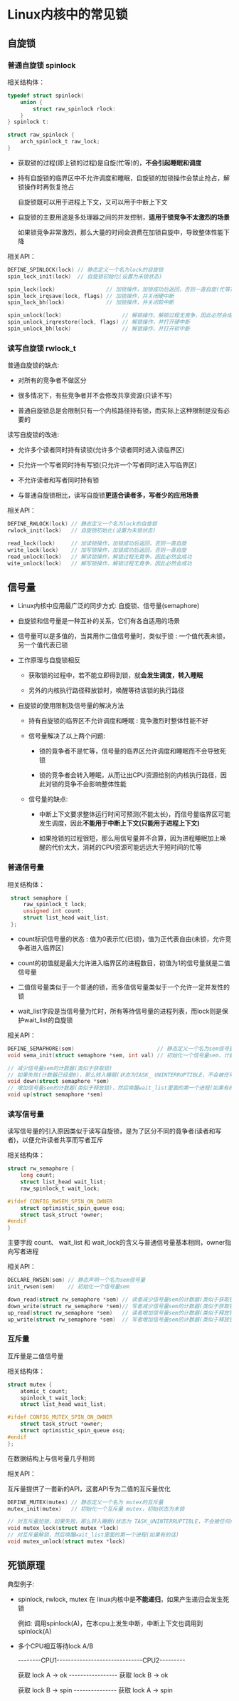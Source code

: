 # Linux内核中的常见锁

## 自旋锁

### 普通自旋锁 spinlock

相关结构体：

```c
typedef struct spinlock(
    union {
        struct raw_spinlock rlock:
    }
} spinlock t:

struct raw_spinlock {
    arch_spinlock_t raw_lock;
}
```

* 获取锁的过程(即上锁的过程)是自旋(忙等)的，**不会引起睡眠和调度**

* 持有自旋锁的临界区中不允许调度和睡眠，自旋锁的加锁操作会禁止抢占，解锁操作时再恢复抢占

  自旋锁既可以用于进程上下文，又可以用于中断上下文

* 自旋锁的主要用途是多处理器之间的并发控制，**适用于锁竞争不太激烈的场景**

  如果锁竞争非常激烈，那么大量的时间会浪费在加锁自旋中，导致整体性能下降

相关API：

```c
DEFINE_SPINLOCK(lock) // 静态定义一个名为lock的自旋锁
spin_lock_init(lock)  // 自旋锁初始化(设置为未锁状态)

spin_lock(lock)                // 加锁操作，加锁成功后返回，否则一直自旋(忙等)
spin_lock_irqsave(lock, flags) // 加锁操作，并关闭硬中断
spin_lock_bh(lock)             // 加锁操作，并关闭软中断

spin_unlock(lock)                   // 解锁操作，解锁过程无竟争，因此必然会成功
spin_unlock_irqrestore(lock, flags) // 解锁操作，并打开硬中断
spin_unlock_bh(lock)                // 解锁操作，并打开软中断
```

### 读写自旋锁 rwlock_t

普通自旋锁的缺点:

* 对所有的竞争者不做区分

* 很多情况下，有些竞争者并不会修改共享资源(只读不写)

* 普通自旋锁总是会限制只有一个内核路径持有锁，而实际上这种限制是没有必要的

读写自旋锁的改进:

* 允许多个读者同时持有读锁(允许多个读者同时进入读临界区)

* 只允许一个写者同时持有写锁(只允许一个写者同时进入写临界区)

* 不允许读者和写者同时持有锁

* 与普通自旋锁相比，读写自旋锁**更适合读者多，写者少的应用场景**

相关API：

```c
DEFINE_RWLOCK(lock) // 静态定义一个名为lock的自旋锁
rwlock_init(lock)   // 自旋锁初始化(设置为未锁状态)

read_lock(lock)     // 加读锁操作，加锁成功后返回，否则一直自旋
write_lock(lock)    // 加写锁操作，加锁成功后返回，否则一直自旋
read_unlock(lock)   // 解读锁操作，解锁过程无竟争，因此必然会成功
wite_unlock(lock)   // 解写锁操作，解锁过程无竟争，因此必然会成功
```

## 信号量

* Linux内核中应用最广泛的同步方式: 自旋锁、信号量(semaphore)

* 自旋锁和信号量是一种互补的关系，它们有各自适用的场景

* 信号量可以是多值的，当其用作二值信号量时，类似于锁 : 一个值代表未锁，另一个值代表已锁

* 工作原理与自旋锁相反

  * 获取锁的过程中，若不能立即得到锁，就**会发生调度，转入睡眠**

  * 另外的内核执行路径释放锁时，唤醒等待该锁的执行路径

* 自旋锁的使用限制及信号量的解决方法

  * 持有自旋锁的临界区不允许调度和睡眠 : 竟争激烈时整体性能不好

  * 信号量解决了以上两个问题:

    * 锁的竟争者不是忙等，信号量的临界区允许调度和睡眠而不会导致死锁

    * 锁的竞争者会转入睡眠，从而让出CPU资源给别的内核执行路径，因此对锁的竞争不会影响整体性能

  * 信号量的缺点:

    * 中断上下文要求整体运行时间可预测(不能太长)，而信号量临界区可能发生调度，因此**不能用于中断上下文(只能用于进程上下文)**

    * 如果抢锁的过程很短，那么用信号量并不合算，因为进程睡眠加上唤醒的代价太大，消耗的CPU资源可能远远大于短时间的忙等

### 普通信号量

相关结构体：

```c
 struct semaphore {
     raw_spinlock_t lock;
     unsigned int count;
     struct list_head wait_list;
 };
```

* count标识信号量的状态 : 值为0表示忙(已锁)，值为正代表自由(未锁，允许竞争者进入临界区)

* count的初值就是最大允许进入临界区的进程数目，初值为1的信号量就是二值信号量

* 二值信号量类似于一个普通的锁，而多值信号量类似于一个允许一定并发性的锁

* wait_list字段是当信号量为忙时，所有等待信号量的进程列表，而lock则是保护wait_list的自旋锁

相关API：

```c
DEFINE_SEMAPHORE(sem)                          // 静态定义一个名为sem信号量
void sema_init(struct semaphore *sem, int val) // 初始化一个信号量sem，计数器初值为val

// 减少信号量sem的计数器(类似于获取锁)
// 如果失败(计数器己经是0)，那么转入睡眠(状态为IASK_ UNINTERRUPTIBLE，不会被任何信号唤醒)并把当其进程挂到wait_list; 被唤醒后继续尝试获取锁
void down(struct semaphore *sem)
// 增加信号量sem的计数器(类似于释放锁)，然后唤醒wait_list里面的第一个进程(如果有的话)
void up(struct semaphore *sem)
```

### 读写信号量

读写信号量的引入原因类似于读写自旋锁，是为了区分不同的竟争者(读者和写者)，以便允许读者共享而写者互斥

相关结构体：

```c
struct rw_semaphore {
    long count;
    struct list_head wait_list;
    raw_spinlock_t wait_lock;

#ifdef CONFIG_RWSEM_SPIN_ON_OWNER
    struct optimistic_spin_queue osq;
    struct task_struct *owner;
#endif
}
```

主要字段 count、 wait_list 和 wait_lock的含义与普通信号量基本相同，owner指向写者进程

相关API：

```c
DECLARE_RWSEN(sem) // 静态声明一个名为sem信号量
init_rwsen(sem)    // 初始化一个信号量sem

down_read(struct rw_semaphore *sem) // 读者减少信号量sem的计数器(类似于获取锁)
down_write(struct rw_semaphore *sem)// 写者减少信号量sem的计数器(类似于获取锁)
up_read(struct rw_semaphore *sem)   // 读者增加信号量sem的计数器(类似于释放锁)
up_write(struct rw_semaphore *sem)  // 写者增加信号量sem的计数器(类似于释放锁)
```

### 互斥量

互斥量是二值信号量

相关结构体：

```c
struct mutex {
    atomic_t count;
    spinlock_t wait_lock;
    struct list_head wait_list;

#ifdef CONFIG_MUTEX_SPIN_ON_OWNER
    struct task_struct *owner;
    struct optimistic_spin_queue osq;
#endif
};
```

在数据结构上与信号量几乎相同

相关API：

互斥量提供了一套新的API，这套API专为二值的互斥量优化

```c
DEFINE_MUTEX(mutex) // 静态定义一个名为 mutex的互斥量
mutex_init(mutex)   // 初始化一个互斥量 mutex，初始状态为未锁

// 对互斥量加锁，如果失败，那么转入睡眠(状态为 TASK_UNINTERRUPTIBLE，不会被任何信号唤醒)并将进程挂到wait_list
void mutex_lock(struct mutex *lock)
// 对互斥量解锁，然后唤醒wait_list里面的第一个进程(如果有的话)
void mutex_unlock(struct mutex *lock)
```

## 死锁原理

典型例子:

* spinlock, rwlock, mutex 在 linux内核中是**不能递归**，如果产生递归会发生死锁

  例如: 调用spinlock(A)，在本cpu上发生中断，中断上下文也调用到 spinlock(A)

* 多个CPU相互等待lock A/B

  --------CPU1------------------------------CPU2---------

  获取 lock A -> ok ----------------- 获取 lock B -> ok

  获取 lock B -> spin --------------- 获取 lock A -> spin
